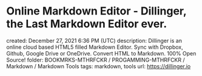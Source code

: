 # Online Markdown Editor - Dillinger, the Last Markdown Editor ever.

created: December 27, 2021 6:36 PM (UTC)
description: Dillinger is an online cloud based HTML5 filled
  Markdown Editor. Sync with Dropbox, Github, Google Drive or OneDrive.
  Convert HTML to Markdown. 100% Open Source!
folder: BOOKMRKS-MTHRFCKR / PROGAMMING-MTHRFCKR / Markdown / Markdown Tools
tags: markdown, tools
url: https://dillinger.io